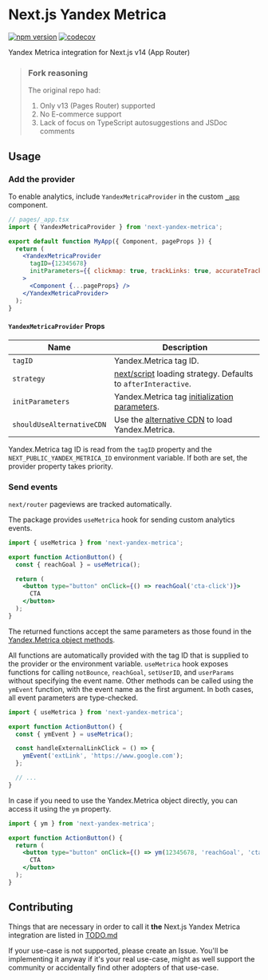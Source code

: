# Next.js Yandex Metrica

[![npm version](https://badge.fury.io/js/next-yandex-metrica.svg)](https://badge.fury.io/js/next-yandex-metrica)
[![codecov](https://codecov.io/github/reapziq/next-yandex-metrica/branch/main/graph/badge.svg?token=OZ8UX4NPK2)](https://codecov.io/github/reapziq/next-yandex-metrica)

Yandex Metrica integration for Next.js v14 (App Router)

> ### Fork reasoning
>
> The original repo had:
>
> 1. Only v13 (Pages Router) supported
> 2. No E-commerce support
> 3. Lack of focus on TypeScript autosuggestions and JSDoc comments

## Usage

### Add the provider

To enable analytics, include `YandexMetricaProvider` in the custom [`_app`](https://nextjs.org/docs/advanced-features/custom-app) component.

```jsx
// pages/_app.tsx
import { YandexMetricaProvider } from 'next-yandex-metrica';

export default function MyApp({ Component, pageProps }) {
  return (
    <YandexMetricaProvider
      tagID={12345678}
      initParameters={{ clickmap: true, trackLinks: true, accurateTrackBounce: true }}
    >
      <Component {...pageProps} />
    </YandexMetricaProvider>
  );
}
```

#### `YandexMetricaProvider` Props

| Name                      | Description                                                                                                                          |
| ------------------------- | ------------------------------------------------------------------------------------------------------------------------------------ |
| `tagID`                   | Yandex.Metrica tag ID.                                                                                                               |
| `strategy`                | [next/script](https://nextjs.org/docs/api-reference/next/script#strategy) loading strategy. Defaults to `afterInteractive`.          |
| `initParameters`          | Yandex.Metrica tag [initialization parameters](https://yandex.com/support/metrica/code/counter-initialize.html).                     |
| `shouldUseAlternativeCDN` | Use the [alternative CDN](https://yandex.ru/support/metrica/general/counter-general.html?lang=en#other__cdn) to load Yandex.Metrica. |

Yandex.Metrica tag ID is read from the `tagID` property and the `NEXT_PUBLIC_YANDEX_METRICA_ID` environment variable. If both are set, the provider property takes priority.

### Send events

`next/router` pageviews are tracked automatically.

The package provides `useMetrica` hook for sending custom analytics events.

```jsx
import { useMetrica } from 'next-yandex-metrica';

export function ActionButton() {
  const { reachGoal } = useMetrica();

  return (
    <button type="button" onClick={() => reachGoal('cta-click')}>
      CTA
    </button>
  );
}
```

The returned functions accept the same parameters as those found in the [Yandex.Metrica object methods](https://yandex.com/support/metrica/objects/method-reference.html).

All functions are automatically provided with the tag ID that is supplied to the provider or the environment variable. `useMetrica` hook exposes functions for calling `notBounce`, `reachGoal`, `setUserID`, and `userParams` without specifying the event name. Other methods can be called using the `ymEvent` function, with the event name as the first argument. In both cases, all event parameters are type-checked.

```jsx
import { useMetrica } from 'next-yandex-metrica';

export function ActionButton() {
  const { ymEvent } = useMetrica();

  const handleExternalLinkClick = () => {
    ymEvent('extLink', 'https://www.google.com');
  };

  // ...
}
```

In case if you need to use the Yandex.Metrica object directly, you can access it using the `ym` property.

```jsx
import { ym } from 'next-yandex-metrica';

export function ActionButton() {
  return (
    <button type="button" onClick={() => ym(12345678, 'reachGoal', 'cta-click')}>
      CTA
    </button>
  );
}
```

## Contributing

Things that are necessary in order to call it **the** Next.js Yandex Metrica integration are listed in [TODO.md](./docs/TODO.md)

If your use-case is not supported, please create an Issue. You'll be implementing it anyway if it's your real use-case, might as well support the community or accidentally find other adopters of that use-case.
